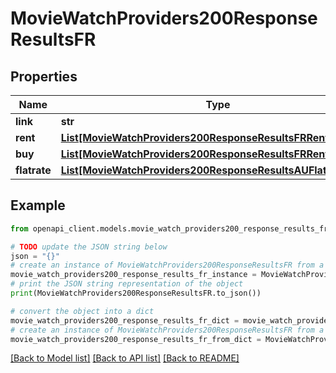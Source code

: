 # MovieWatchProviders200ResponseResultsFR


## Properties

Name | Type | Description | Notes
------------ | ------------- | ------------- | -------------
**link** | **str** |  | [optional] 
**rent** | [**List[MovieWatchProviders200ResponseResultsFRRentInner]**](MovieWatchProviders200ResponseResultsFRRentInner.md) |  | [optional] 
**buy** | [**List[MovieWatchProviders200ResponseResultsFRRentInner]**](MovieWatchProviders200ResponseResultsFRRentInner.md) |  | [optional] 
**flatrate** | [**List[MovieWatchProviders200ResponseResultsAUFlatrateInner]**](MovieWatchProviders200ResponseResultsAUFlatrateInner.md) |  | [optional] 

## Example

```python
from openapi_client.models.movie_watch_providers200_response_results_fr import MovieWatchProviders200ResponseResultsFR

# TODO update the JSON string below
json = "{}"
# create an instance of MovieWatchProviders200ResponseResultsFR from a JSON string
movie_watch_providers200_response_results_fr_instance = MovieWatchProviders200ResponseResultsFR.from_json(json)
# print the JSON string representation of the object
print(MovieWatchProviders200ResponseResultsFR.to_json())

# convert the object into a dict
movie_watch_providers200_response_results_fr_dict = movie_watch_providers200_response_results_fr_instance.to_dict()
# create an instance of MovieWatchProviders200ResponseResultsFR from a dict
movie_watch_providers200_response_results_fr_from_dict = MovieWatchProviders200ResponseResultsFR.from_dict(movie_watch_providers200_response_results_fr_dict)
```
[[Back to Model list]](../README.md#documentation-for-models) [[Back to API list]](../README.md#documentation-for-api-endpoints) [[Back to README]](../README.md)


